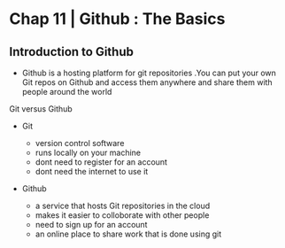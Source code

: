 # Chap 11 | Github : The Basics

## Introduction to Github 

- Github is a hosting platform for git repositories .You can put your own Git repos on Github and access them anywhere and share them with people around the world 

Git versus Github 

- Git 
  - version control software 
  - runs locally on your machine
  - dont need to register for an account 
  - dont need the internet to use it 

- Github 
  - a service that hosts Git repositories in the cloud
  - makes it easier to colloborate with other people 
  - need to sign up for an account 
  - an online place to share work that is done using git

